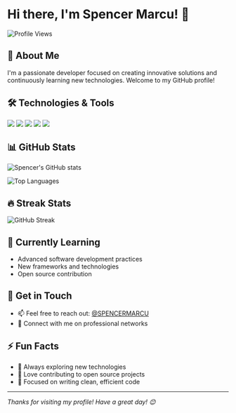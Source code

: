 # Hi there, I'm Spencer Marcu! 👋

![Profile Views](https://komarev.com/ghpvc/?username=spencermarcu-dev&color=blue)

## 🚀 About Me

I'm a passionate developer focused on creating innovative solutions and continuously learning new technologies. Welcome to my GitHub profile!

## 🛠️ Technologies & Tools

![](https://img.shields.io/badge/Code-JavaScript-informational?style=flat&logo=javascript&logoColor=white&color=2bbc8a)
![](https://img.shields.io/badge/Code-Python-informational?style=flat&logo=python&logoColor=white&color=2bbc8a)
![](https://img.shields.io/badge/Code-TypeScript-informational?style=flat&logo=typescript&logoColor=white&color=2bbc8a)
![](https://img.shields.io/badge/Tools-Git-informational?style=flat&logo=git&logoColor=white&color=2bbc8a)
![](https://img.shields.io/badge/Tools-GitHub-informational?style=flat&logo=github&logoColor=white&color=2bbc8a)

## 📊 GitHub Stats

![Spencer's GitHub stats](https://github-readme-stats.vercel.app/api?username=spencermarcu-dev&show_icons=true&theme=radical)

![Top Languages](https://github-readme-stats.vercel.app/api/top-langs/?username=spencermarcu-dev&layout=compact&theme=radical)

## 🔥 Streak Stats

![GitHub Streak](https://github-readme-streak-stats.herokuapp.com/?user=spencermarcu-dev&theme=dark)

## 🌱 Currently Learning

- Advanced software development practices
- New frameworks and technologies
- Open source contribution

## 💬 Get in Touch

- 📫 Feel free to reach out: [@SPENCERMARCU](https://github.com/spencermarcu-dev)
- 💼 Connect with me on professional networks

## ⚡ Fun Facts

- 🔭 Always exploring new technologies
- 🌟 Love contributing to open source projects
- 🎯 Focused on writing clean, efficient code

---

*Thanks for visiting my profile! Have a great day! 😊*